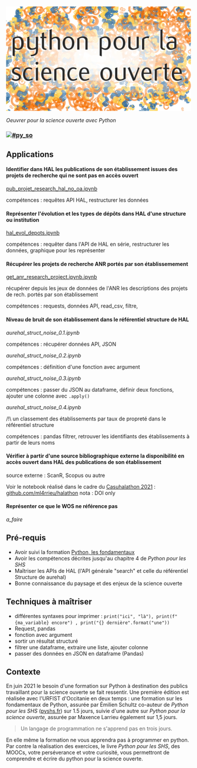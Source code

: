 
![Python pour la science ouverte](./img/py_so_com.png)

_Oeuvrer pour la science ouverte avec Python_


### [![](https://img.shields.io/badge/Twitter-1DA1F2?style=for-the-badge&logo=twitter&logoColor=white)#py_so](https://twitter.com/hashtag/py_so?src=hashtag_click)


 
## Applications

#### Identifier dans HAL les publications de son établissement issues des projets de recherche qui ne sont pas en accès ouvert

[pub_projet_research_hal_no_oa.ipynb](pub_projet_research_hal_no_oa.ipynb)

compétences : requêtes API HAL, restructurer les données


#### Représenter l'évolution et les types de dépôts dans HAL d'une structure ou institution

[hal_evol_depots.ipynb](hal_evol_depots.ipynb)

compétences : requêter dans l'API de HAL en série, restructurer les données, graphique pour les représenter


#### Récupérer les projets de recherche ANR portés par son établissemement

[get_anr_research_project.ipynb.ipynb](anr_research_project/get_anr_research_project.ipynb.ipynb)

récupérer depuis les jeux de données de l'ANR les descriptions des projets de rech. portés par son établissement

compétences : requests, données API, read_csv, filtre, 


#### Niveau de bruit de son établissement dans le référentiel structure de HAL

_aurehal_struct_noise_0.1.ipynb_

compétences : récupérer données API, JSON

_aurehal_struct_noise_0.2.ipynb_

compétences : définition d'une fonction avec argument

_aurehal_struct_noise_0.3.ipynb_

compétences : passer du JSON au dataframe, définir deux fonctions, ajouter une colonne avec `.apply()`

_aurehal_struct_noise_0.4.ipynb_

/!\ un classement des établissements par taux de propreté dans le référentiel structure

compétences : pandas filtrer, retrouver les identifiants des établissements à partir de leurs noms


#### Vérifier à partir d'une source bibliographique externe la disponibilité en accès ouvert dans HAL des publications de son établissement

source externe : ScanR, Scopus ou autre 

Voir le notebook réalisé dans le cadre du [Casuhalathon 2021](https://casuhal2021.sciencesconf.org/resource/page/id/8) :  [github.com/ml4rrieu/halathon](https://github.com/ml4rrieu/halathon)
nota : DOI only


#### Représenter ce que le WOS ne référence pas

_a_faire_




<!--
    Récupérer les données du BSO [Univ. Paris](https://github.com/ml4rrieu/bso_univ_paris). Identifier ce qui n'est pas dans le WOS. 
    ### Retrouver dans Zenodo les données de la recherche de son établissement
-->


<!--
Identifier dans les chapitres d'ouvrage qui peuvent être déposés en Accès ouvert. pour Springer voir
https://oaamu.hypotheses.org/2197


-->

## Pré-requis

- Avoir suivi la formation [Python, les fondamentaux](https://github.com/pyshs/Formation-URFIST-2021-Toulouse-ScienceOuverte)
- Avoir les compétences décrites jusqu'au chapitre 4 de _Python pour les SHS_
- Maîtriser les APIs de HAL (l'API générale "search" et celle du référentiel Structure de aurehal)
- Bonne connaissance du paysage et des enjeux de la science ouverte



## Techniques à maîtriser

* différentes syntaxes pour imprimer : `print("ici", "là"), print(f"{ma_variable} encore") , print("{} dernière".format("une"))`
* Request, pandas
* fonction avec argument 
* sortir un résultat structuré
* filtrer une dataframe, extraire une liste, ajouter colonne 
* passer des données en JSON en dataframe (Pandas)


## Contexte

En juin 2021 le besoin d'une formation sur Python à destination des publics travaillant pour la science ouverte se fait ressentir. Une première édition est réalisée avec l'URFIST d'Occitanie en deux temps : une formation sur les fondamentaux de Python, assurée par Émilien Schultz co-auteur de _Python pour les SHS_ ([pyshs.fr](http://pyshs.fr/)) sur 1.5 jours, suivie d'une autre sur _Python pour la science ouverte_, assurée par Maxence Larrieu également sur 1,5 jours. 

> Un langage de programmation ne s'apprend pas en trois jours.

En elle même la formation ne vous apprendra pas à programmer en python. Par contre la réalisation des exercices, le livre _Python pour les SHS_, des MOOCs, votre perséverance et votre curiosité, vous permettront de comprendre et écrire du python pour la science ouverte.

